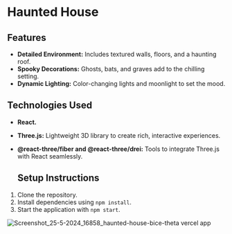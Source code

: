 # Haunted House

## Features
- **Detailed Environment:** Includes textured walls, floors, and a haunting roof.
- **Spooky Decorations:** Ghosts, bats, and graves add to the chilling setting.
- **Dynamic Lighting:** Color-changing lights and moonlight to set the mood.

## Technologies Used
- **React.**
- **Three.js:** Lightweight 3D library to create rich, interactive experiences.
- **@react-three/fiber and @react-three/drei:** Tools to integrate Three.js with React seamlessly.

  ## Setup Instructions
1. Clone the repository.
2. Install dependencies using `npm install`.
3. Start the application with `npm start`.

![Screenshot_25-5-2024_16858_haunted-house-bice-theta vercel app](https://github.com/razannael/Haunted-House/assets/127951072/7fd8bd51-1901-43d0-9568-4ae79b492caf)
